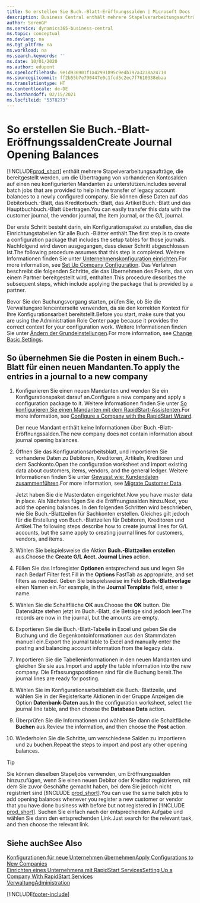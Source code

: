 ```yaml
---
title: So erstellen Sie Buch.-Blatt-Eröffnungssalden | Microsoft Docs
description: Business Central enthält mehrere Stapelverarbeitungsaufträge, die bereitgestellt werden, um die Übertragung von vorhandenen Kontosalden auf einen neu konfigurierten Mandanten zu unterstützen. Sie können diese Daten mithilfe von Buch.-Blatt-Buchungen einfach übertragen.
author: SorenGP
ms.service: dynamics365-business-central
ms.topic: conceptual
ms.devlang: na
ms.tgt_pltfrm: na
ms.workload: na
ms.search.keywords: ''
ms.date: 10/01/2020
ms.author: edupont
ms.openlocfilehash: 9e1d936901f1a42991895c9e4b797a3238a24710
ms.sourcegitcommit: ff2b55b7e790447e0c1fcd5c2ec7f7610338ebaa
ms.translationtype: HT
ms.contentlocale: de-DE
ms.lasthandoff: 02/15/2021
ms.locfileid: "5378273"
---
```

# <a name="create-journal-opening-balances"></a><span data-ttu-id="a1224-104">So erstellen Sie Buch.-Blatt-Eröffnungssalden</span><span class="sxs-lookup"><span data-stu-id="a1224-104">Create Journal Opening Balances</span></span>

[!INCLUDE[prod_short](includes/prod_short.md)] <span data-ttu-id="a1224-105">enthält mehrere Stapelverarbeitungsaufträge, die bereitgestellt werden, um die Übertragung von vorhandenen Kontosalden auf einen neu konfigurierten Mandanten zu unterstützen.</span><span class="sxs-lookup"><span data-stu-id="a1224-105">includes several batch jobs that are provided to help in the transfer of legacy account balances to a newly configured company.</span></span> <span data-ttu-id="a1224-106">Sie können diese Daten auf das Debitorbuch.-Blatt, das Kreditorbuch.-Blatt, das Artikel Buch.-Blatt und das Hauptbuchbuch.-Blatt übertragen.</span><span class="sxs-lookup"><span data-stu-id="a1224-106">You can easily transfer this data with the customer journal, the vendor journal, the item journal, or the G/L journal.</span></span>

<span data-ttu-id="a1224-107">Der erste Schritt besteht darin, ein Konfigurationspaket zu erstellen, das die Einrichtungstabellen für alle Buch.-Blätter enthält.</span><span class="sxs-lookup"><span data-stu-id="a1224-107">The first step is to create a configuration package that includes the setup tables for those journals.</span></span> <span data-ttu-id="a1224-108">Nachfolgend wird davon ausgegangen, dass dieser Schritt abgeschlossen ist.</span><span class="sxs-lookup"><span data-stu-id="a1224-108">The following procedure assumes that this step is completed.</span></span> <span data-ttu-id="a1224-109">Weitere Informationen finden Sie unter [Unternehmenskonfiguration einrichten](admin-set-up-company-configuration.md).</span><span class="sxs-lookup"><span data-stu-id="a1224-109">For more information, see [Set Up Company Configuration](admin-set-up-company-configuration.md).</span></span> <span data-ttu-id="a1224-110">Das Verfahren beschreibt die folgenden Schritte, die das Übernehmen des Pakets, das von einem Partner bereitgestellt wird, enthalten.</span><span class="sxs-lookup"><span data-stu-id="a1224-110">This procedure describes the subsequent steps, which include applying the package that is provided by a partner.</span></span>  

<span data-ttu-id="a1224-111">Bevor Sie den Buchungsvorgang starten, prüfen Sie, ob Sie die Verwaltungsrollencenterseite verwenden, da sie den korrekten Kontext für Ihre Konfigurationsarbeit bereitstellt.</span><span class="sxs-lookup"><span data-stu-id="a1224-111">Before you start, make sure that you are using the Administration Role Center page because it provides the correct context for your configuration work.</span></span> <span data-ttu-id="a1224-112">Weitere Informationen finden Sie unter [Ändern der Grundeinstellungen](ui-change-basic-settings.md).</span><span class="sxs-lookup"><span data-stu-id="a1224-112">For more information, see [Change Basic Settings](ui-change-basic-settings.md).</span></span>

## <a name="to-apply-the-entries-in-a-journal-to-a-new-company"></a><span data-ttu-id="a1224-113">So übernehmen Sie die Posten in einem Buch.-Blatt für einen neuen Mandanten.</span><span class="sxs-lookup"><span data-stu-id="a1224-113">To apply the entries in a journal to a new company</span></span>

1. <span data-ttu-id="a1224-114">Konfigurieren Sie einen neuen Mandanten und wenden Sie ein Konfigurationspaket darauf an.</span><span class="sxs-lookup"><span data-stu-id="a1224-114">Configure a new company and apply a configuration package to it.</span></span> <span data-ttu-id="a1224-115">Weitere Informationen finden Sie unter [So konfigurieren Sie einen Mandanten mit dem RapidStart-Assistenten](admin-how-to-configure-a-company-with-the-rapidstart-wizard.md).</span><span class="sxs-lookup"><span data-stu-id="a1224-115">For more information, see [Configure a Company with the RapidStart Wizard](admin-how-to-configure-a-company-with-the-rapidstart-wizard.md).</span></span>  

    <span data-ttu-id="a1224-116">Der neue Mandant enthält keine Informationen über Buch.-Blatt-Eröffnungssalden.</span><span class="sxs-lookup"><span data-stu-id="a1224-116">The new company does not contain information about journal opening balances.</span></span>  

2. <span data-ttu-id="a1224-117">Öffnen Sie das Konfigurationsarbeitsblatt, und importieren Sie vorhandene Daten zu Debitoren, Kreditoren, Artikeln, Kreditoren und dem Sachkonto.</span><span class="sxs-lookup"><span data-stu-id="a1224-117">Open the configuration worksheet and import existing data about customers, items, vendors, and the general ledger.</span></span> <span data-ttu-id="a1224-118">Weitere Informationen finden Sie unter [Gewusst wie: Kundendaten zusammenführen](admin-migrate-customer-data.md).</span><span class="sxs-lookup"><span data-stu-id="a1224-118">For more information, see [Migrate Customer Data](admin-migrate-customer-data.md).</span></span>  

    <span data-ttu-id="a1224-119">Jetzt haben Sie die Masterdaten eingerichtet.</span><span class="sxs-lookup"><span data-stu-id="a1224-119">Now you have master data in place.</span></span> <span data-ttu-id="a1224-120">Als Nächstes fügen Sie die Eröffnungssalden hinzu.</span><span class="sxs-lookup"><span data-stu-id="a1224-120">Next, you add the opening balances.</span></span> <span data-ttu-id="a1224-121">In den folgenden Schritten wird beschrieben, wie Sie Buch.-Blattzeilen für Sachkonten erstellen. Gleiches gilt jedoch für die Erstellung von Buch.-Blattzeilen für Debitoren, Kreditoren und Artikel.</span><span class="sxs-lookup"><span data-stu-id="a1224-121">The following steps describe how to create journal lines for G/L accounts, but the same apply to creating journal lines for customers, vendors, and items.</span></span>  
3. <span data-ttu-id="a1224-122">Wählen Sie beispielsweise die Aktion **Buch.-Blattzeilen erstellen** aus.</span><span class="sxs-lookup"><span data-stu-id="a1224-122">Choose the **Create G/L Acct. Journal Lines** action.</span></span>  
4. <span data-ttu-id="a1224-123">Füllen Sie das Inforegister **Optionen** entsprechend aus und legen Sie nach Bedarf Filter fest.</span><span class="sxs-lookup"><span data-stu-id="a1224-123">Fill in the **Options** FastTab as appropriate, and set filters as needed.</span></span> <span data-ttu-id="a1224-124">Geben Sie beispielsweise im Feld **Buch.-Blattvorlage** einen Namen ein.</span><span class="sxs-lookup"><span data-stu-id="a1224-124">For example, in the **Journal Template** field, enter a name.</span></span>  
5. <span data-ttu-id="a1224-125">Wählen Sie die Schaltfläche **OK** aus.</span><span class="sxs-lookup"><span data-stu-id="a1224-125">Choose the **OK** button.</span></span> <span data-ttu-id="a1224-126">Die Datensätze stehen jetzt im Buch.-Blatt, die Beträge sind jedoch leer.</span><span class="sxs-lookup"><span data-stu-id="a1224-126">The records are now in the journal, but the amounts are empty.</span></span>  
6. <span data-ttu-id="a1224-127">Exportieren Sie die Buch.-Blatt-Tabelle in Excel und geben Sie die Buchung und die Gegenkontoinformationen aus den Stammdaten manuell ein.</span><span class="sxs-lookup"><span data-stu-id="a1224-127">Export the journal table to Excel and manually enter the posting and balancing account information from the legacy data.</span></span>
7. <span data-ttu-id="a1224-128">Importieren Sie die Tabelleninformationen in den neuen Mandanten und gleichen Sie sie aus.</span><span class="sxs-lookup"><span data-stu-id="a1224-128">Import and apply the table information into the new company.</span></span> <span data-ttu-id="a1224-129">Die Erfassungspositionen sind für die Buchung bereit.</span><span class="sxs-lookup"><span data-stu-id="a1224-129">The journal lines are ready for posting.</span></span>  
8. <span data-ttu-id="a1224-130">Wählen Sie im Konfigurationsarbeitsblatt die Buch.-Blattzeile, und wählen Sie in der Registerkarte Aktionen in der Gruppe Anzeigen die Option **Datenbank-Daten** aus.</span><span class="sxs-lookup"><span data-stu-id="a1224-130">In the configuration worksheet, select the journal line table, and then choose the **Database Data** action.</span></span>  
9. <span data-ttu-id="a1224-131">Überprüfen Sie die Informationen und wählen Sie dann die Schaltfläche **Buchen** aus.</span><span class="sxs-lookup"><span data-stu-id="a1224-131">Review the information, and then choose the **Post** action.</span></span>  
10. <span data-ttu-id="a1224-132">Wiederholen Sie die Schritte, um verschiedene Salden zu importieren und zu buchen.</span><span class="sxs-lookup"><span data-stu-id="a1224-132">Repeat the steps to import and post any other opening balances.</span></span>  

> [!TIP]
> <span data-ttu-id="a1224-133">Sie können dieselben Stapeljobs verwenden, um Eröffnungssalden hinzuzufügen, wenn Sie einen neuen Debitor oder Kreditor registrieren, mit dem Sie zuvor Geschäfte gemacht haben, bei dem Sie jedoch nicht registriert sind [!INCLUDE [prod_short](includes/prod_short.md)].</span><span class="sxs-lookup"><span data-stu-id="a1224-133">You can use the same batch jobs to add opening balances whenever you register a new customer or vendor that you have done business with before but not registered in [!INCLUDE [prod_short](includes/prod_short.md)].</span></span> <span data-ttu-id="a1224-134">Suchen Sie einfach nach der entsprechenden Aufgabe und wählen Sie dann den entsprechenden Link.</span><span class="sxs-lookup"><span data-stu-id="a1224-134">Just search for the relevant task, and then choose the relevant link.</span></span>

## <a name="see-also"></a><span data-ttu-id="a1224-135">Siehe auch</span><span class="sxs-lookup"><span data-stu-id="a1224-135">See Also</span></span>

[<span data-ttu-id="a1224-136">Konfigurationen für neue Unternehmen übernehmen</span><span class="sxs-lookup"><span data-stu-id="a1224-136">Apply Configurations to New Companies</span></span>](admin-apply-configuration-to-new-companies.md)  
[<span data-ttu-id="a1224-137">Einrichten eines Unternehmens mit RapidStart Services</span><span class="sxs-lookup"><span data-stu-id="a1224-137">Setting Up a Company With RapidStart Services</span></span>](admin-set-up-a-company-with-rapidstart.md)  
[<span data-ttu-id="a1224-138">Verwaltung</span><span class="sxs-lookup"><span data-stu-id="a1224-138">Administration</span></span>](admin-setup-and-administration.md)  


[!INCLUDE[footer-include](includes/footer-banner.md)]